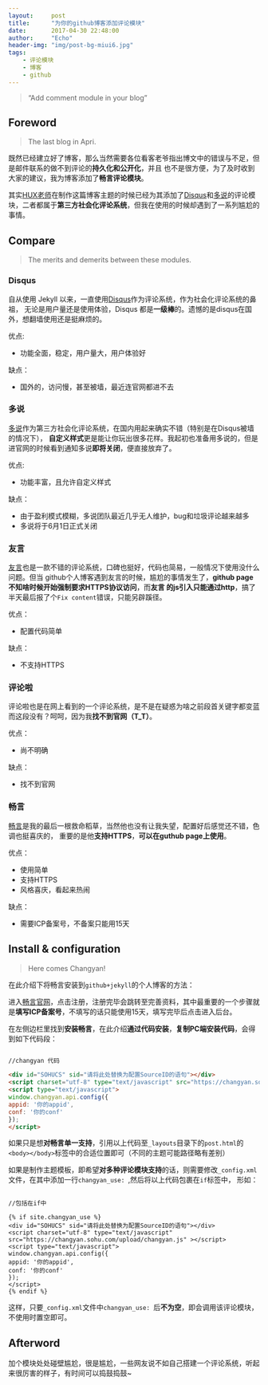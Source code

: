 ```yaml
---
layout:     post
title:      "为你的github博客添加评论模块"
date:       2017-04-30 22:48:00
author:     "Echo"
header-img: "img/post-bg-miui6.jpg"
tags:
    - 评论模块
    - 博客
    - github
---
```


> “Add comment module in your blog”

## Foreword

> The last blog in Apri.

既然已经建立好了博客，那么当然需要各位看客老爷指出博文中的错误与不足，但是邮件联系的做不到评论的**持久化和公开化**，并且
也不是很方便，为了及时收到大家的建议，我为博客添加了**畅言评论模块**。

其实[HUX老师](http://huangxuan.me/)在制作这篇博客主题的时候已经为其添加了[Disqus](http://www.disqus.com/)和[多说](http://dev.duoshuo.com/)的评论模块，二者都属于**第三方社会化评论系统**，但我在使用的时候却遇到了一系列尴尬的事情。


## Compare

> The merits and demerits between these modules.

### Disqus

自从使用 Jekyll 以来，一直使用[Disqus](http://www.disqus.com/)作为评论系统，作为社会化评论系统的鼻祖，
无论是用户量还是使用体验，Disqus 都是**一级棒**的。遗憾的是disqus在国外，想翻墙使用还是挺麻烦的。

优点:

* 功能全面，稳定，用户量大，用户体验好

缺点：

* 国外的，访问慢，甚至被墙，最近连官网都进不去

### 多说

[多说](http://dev.duoshuo.com/)作为第三方社会化评论系统，在国内用起来确实不错（特别是在Disqus被墙的情况下），
**自定义样式**更是能让你玩出很多花样。我起初也准备用多说的，但是进官网的时候看到通知多说**即将关闭**，便直接放弃了。

优点:

* 功能丰富，且允许自定义样式

缺点：

* 由于盈利模式模糊，多说团队最近几乎无人维护，bug和垃圾评论越来越多
* 多说将于6月1日正式关闭

### 友言

[友言](http://www.uyan.cc/)也是一款不错的评论系统，口碑也挺好，代码也简易，一般情况下使用没什么问题。但当
github个人博客遇到友言的时候，尴尬的事情发生了，**github page不知啥时候开始强制要求HTTPS协议访问**，而**友言
的js引入只能通过http**，搞了半天最后报了个`Fix content`错误，只能另辟蹊径。

优点：

* 配置代码简单

缺点：

* 不支持HTTPS

### 评论啦

评论啦也是在网上看到的一个评论系统，是不是在疑惑为啥之前段首关键字都变蓝而这段没有？呵呵，因为我**找不到官网（T_T）**。

优点：

* 尚不明确

缺点：

* 找不到官网

### 畅言

[畅言](http://changyan.kuaizhan.com/)是我的最后一根救命稻草，当然他也没有让我失望，配置好后感觉还不错，色调也挺喜庆的，
重要的是他**支持HTTPS**，**可以在guthub page上使用**。

优点：

* 使用简单
* 支持HTTPS
* 风格喜庆，看起来热闹

缺点：

* 需要ICP备案号，不备案只能用15天


## Install & configuration

> Here comes Changyan!

在此介绍下将畅言安装到`github+jekyll`的个人博客的方法：

进入[畅言官网](http://changyan.kuaizhan.com/)，点击注册，注册完毕会跳转至完善资料，其中最重要的一个步骤就是**填写ICP备案号**，不填写的话只能使用15天，填写完毕后点击进入后台。

在左侧边栏里找到**安装畅言**，在此介绍**通过代码安装**，**复制PC端安装代码**，会得到如下代码段：

```html

//changyan 代码

<div id="SOHUCS" sid="请将此处替换为配置SourceID的语句"></div>
<script charset="utf-8" type="text/javascript" src="https://changyan.sohu.com/upload/changyan.js" ></script>
<script type="text/javascript">
window.changyan.api.config({
appid: '你的appid',
conf: '你的conf'
});
</script>
```

如果只是想**对畅言单一支持**，引用以上代码至`_layouts`目录下的`post.html`的`<body></body>`标签中的合适位置即可（不同的主题可能路径略有差别）

如果是制作主题模板，即希望**对多种评论模块支持**的话，则需要修改`_config.xml`文件，在其中添加一行`changyan_use: `,然后将以上代码包裹在`if`标签中，
形如：

```

//包括在if中

{% if site.changyan_use %}
<div id="SOHUCS" sid="请将此处替换为配置SourceID的语句"></div>
<script charset="utf-8" type="text/javascript" src="https://changyan.sohu.com/upload/changyan.js" ></script>
<script type="text/javascript">
window.changyan.api.config({
appid: '你的appid',
conf: '你的conf'
});
</script>
{% endif %}

```

这样，只要`_config.xml`文件中`changyan_use: `后**不为空**，即会调用该评论模块，不使用时置空即可。


## Afterword 

加个模块处处碰壁尴尬，很是尴尬，一些网友说不如自己搭建一个评论系统，听起来很厉害的样子，有时间可以捣鼓捣鼓~















